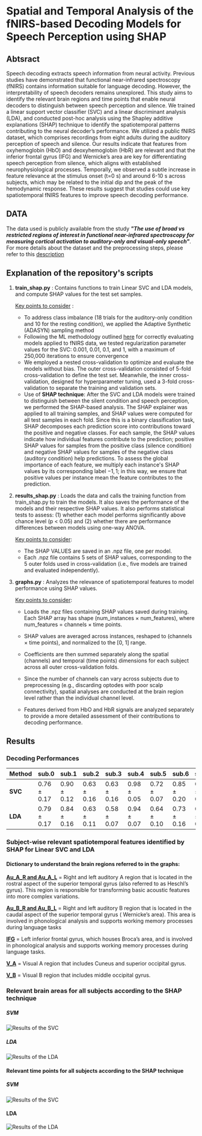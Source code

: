 # Spatial and Temporal Analysis of the fNIRS-based Decoding Models for Speech Perception using SHAP

## Abtsract 

Speech decoding extracts speech information from neural activity. Previous studies have demonstrated that functional near-infrared spectroscopy (fNIRS) contains information suitable for language decoding. However, the interpretability of speech decoders remains unexplored. This study aims to identify the relevant brain regions and time points that enable neural decoders to distinguish between speech perception and silence. We trained a linear support vector classifier (SVC) and a linear discriminant analysis (LDA), and conducted post-hoc analysis using the Shapley additive explanations (SHAP) technique to identify the spatiotemporal patterns contributing to the neural decoder’s performance. We utilized a public fNIRS dataset, which comprises recordings from eight adults during the auditory perception of speech and silence. Our results indicate that features from oxyhemoglobin (HbO) and deoxyhemoglobin (HbR) are relevant and that the inferior frontal gyrus (IFG) and Wernicke’s area are key for differentiating speech perception from silence, which aligns with established neurophysiological processes. Temporally, we observed a subtle increase in feature relevance at the stimulus onset (t=0 s) and around 6-10 s across subjects, which may be related to the initial dip and the peak of the hemodynamic response. These results suggest that studies could use key spatiotemporal fNIRS features to improve speech decoding performance.

## DATA

The data used is publicly available from the study ***"The use of broad vs restricted regions of interest in functional near-infrared spectroscopy for measuring cortical activation to auditory-only and visual-only speech"***. For more details about the dataset and the preprocessing steps, please refer to this [description](https://github.com/sposso/fNIRS-preprocessing-guide)



## Explanation of the repository's scripts

1. **train_shap.py** :  Contains functions to train Linear SVC and LDA models, and compute SHAP values for the test set samples.

   <ins>Key points to consider</ins> :
   
    - To address class imbalance (18 trials for the auditory-only condition and 10 for the resting condition), we applied the Adaptive Synthetic (ADASYN) sampling method
    - Following the ML methodology outlined [here](https://doi.org/10.3389/fnrgo.2023.994969)  for correctly evaluating models applied to fNIRS data, we tested regularization parameter          values for the SVC: 0.001, 0.01, 0.1, and 1, with a maximum of 250,000 iterations to ensure convergence
    - We employed a nested cross-validation to optimize and evaluate the models without bias. The outer cross-validation consisted of 5-fold cross-validation to define the test set.             Meanwhile, the inner cross-validation, designed for hyperparameter tuning, used a 3-fold cross-validation to separate the training and validation sets.
   - Use of **SHAP technique**: After the SVC and LDA models were trained to distinguish between the silent condition and speech perception, we performed the SHAP-based analysis. The 
     SHAP explainer was applied to all training samples, and SHAP values were computed for all test samples in each fold. Since this is a binary classification task, SHAP decomposes each 
     prediction score into contributions toward the positive and negative classes. For each sample, the SHAP values indicate how individual features contribute to the prediction; 
     positive SHAP values for samples from the positive class (silence condition)  and negative SHAP values for samples of the negative class (auditory condition) help predictions. To 
     assess the global importance of each feature, we multiply each instance's SHAP values by its corresponding label ${-1,1}$; in this way, we ensure that positive values per instance 
     mean the feature contributes to the prediction.
   
3. **results_shap.py** : Loads the data and calls the training function from train_shap.py to train the models. It also saves the performance of the models and their respective SHAP values.  It also performs statistical tests to assess: (1) whether each model performs significantly above chance level (p < 0.05) and (2) whether there are performance differences between models using one-way ANOVA. 

   <ins>Key points to consider</ins>:
   - The SHAP VALUES are saved in an .npz file, one per model. 
   - Each .npz file contains 5 sets of SHAP values, corresponding to the 5 outer folds used in cross-validation (i.e., five models are trained and evaluated independently). 
   
5. **graphs.py** : Analyzes the relevance of spatiotemporal features to model performance using SHAP values.

    <ins>Key points to consider</ins>:

    - Loads the .npz files containing SHAP values saved during training. Each SHAP array has shape (num_instances × num_features), where num_features = channels × time points.

    - SHAP values are averaged across instances, reshaped to (channels × time points), and normalized to the [0, 1] range.

    - Coefficients are then summed separately along the spatial (channels) and temporal (time points) dimensions for each subject across all outer cross-validation folds.

   -  Since the number of channels can vary across subjects due to preprocessing (e.g., discarding optodes with poor scalp connectivity), spatial analyses are conducted at the brain 
      region level rather than the individual channel level.

    - Features derived from HbO and HbR signals are analyzed separately to provide a more detailed assessment of their contributions to decoding performance.


## Results

### Decoding Performances

| Method | sub.0      | sub.1      | sub.2      | sub.3      | sub.4      | sub.5      | sub.6      | sub.7      |
|--------|------------|------------|------------|------------|------------|------------|------------|------------|
| **SVC** | 0.76 ± 0.17 | 0.90 ± 0.12 | 0.63 ± 0.16 | 0.63 ± 0.16 | 0.98 ± 0.05 | 0.72 ± 0.07 | 0.85 ± 0.20 | 0.63 ± 0.14 |
| **LDA** | 0.79 ± 0.17 | 0.84 ± 0.16 | 0.63 ± 0.11 | 0.58 ± 0.07 | 0.94 ± 0.07 | 0.64 ± 0.10 | 0.73 ± 0.16 | 0.67 ± 0.16 |

### Subject-wise relevant spatiotemporal features identified by SHAP for Linear SVC and LDA

#### Dictionary to understand the brain regions referred to in the graphs:

**<ins>Au_A_R and Au_A_L</ins>** = Right and left auditory A region that  is located in the rostral aspect of the superior temporal gyrus (also referred to as Heschl’s gyrus). This region is responsible for transforming basic acoustic features into more complex variations. 

**<ins>Au_B_R and Au_B_L</ins>** = Right and left auditory B region that  is located in the caudal aspect of the superior temporal gyrus ( Wernicke’s area). This area is involved in phonological analysis and supports working memory processes during language tasks 

**<ins>IFG</ins>** = Left inferior frontal gyrus, which houses Broca’s area, and is involved in phonological analysis and supports working memory processes during language tasks.

**<ins>V_A</ins>** = Visual A region that includes Cuneus and superior occipital gyrus.

**<ins>V_B</ins>** = Visual B region that includes  middle occipital gyrus. 


### Relevant brain areas for all subjects according to the SHAP technique 

##### SVM 

![Results of the SVC](https://github.com/sposso/Spatial-and-Temporal-Analysis-of-the-fNIRS-based-Decoding-Models-for-Speech-Perception/blob/main/Figures/brain_area_counts_grid_shap.png)

##### LDA 

![Results of the LDA](https://github.com/sposso/Spatial-and-Temporal-Analysis-of-the-fNIRS-based-Decoding-Models-for-Speech-Perception/blob/main/Figures/brain_area_counts_grid_lda_shap.png)

#### Relevant time points for all subjects according to the SHAP technique 

##### SVM 

![Results of the SVC](https://github.com/sposso/Spatial-and-Temporal-Analysis-of-the-fNIRS-based-Decoding-Models-for-Speech-Perception/blob/main/Figures/count_times_grid_shap.png)


#### LDA

![Results of the LDA](https://github.com/sposso/Spatial-and-Temporal-Analysis-of-the-fNIRS-based-Decoding-Models-for-Speech-Perception/blob/main/Figures/count_times_grid_lda_shap.png)













